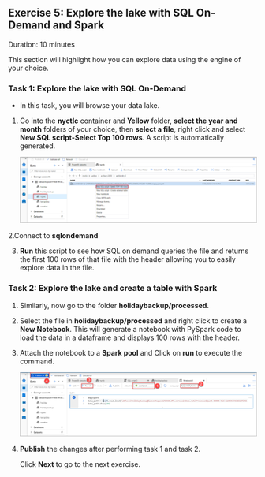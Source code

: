 ## Exercise 5: Explore the lake with SQL On-Demand and Spark

Duration: 10 minutes

This section will highlight how you can explore data using the engine of your choice.
   
### Task 1: Explore the lake with SQL On-Demand
   
- In this task, you will browse your data lake. 
   
1. Go into the **nyctlc** container and **Yellow** folder, **select the year and month** folders of your choice, then **select a file**, right click and select **New SQL script-Select Top 100 rows**. A script is automatically generated. 

   ![yellow sql](images/sql.png)
   
2.Connect to **sqlondemand**

3. **Run** this script to see how SQL on demand queries the file and returns the first 100 rows of that file with the header allowing you to easily explore data in the file.

### Task 2: Explore the lake and create a table with Spark

1. Similarly, now go to the folder **holidaybackup/processed**. 

2. Select the file in **holidaybackup/processed** and right click to create a **New Notebook**. This will generate a notebook with PySpark code to load the data in a dataframe and displays 100 rows with the header. 

3. Attach the notebook to a **Spark pool** and Click on **run** to execute the command.

   ![holiday backup](images/043.png)
   
4. **Publish** the changes after performing task 1 and task 2.

   Click **Next** to go to the next exercise.
